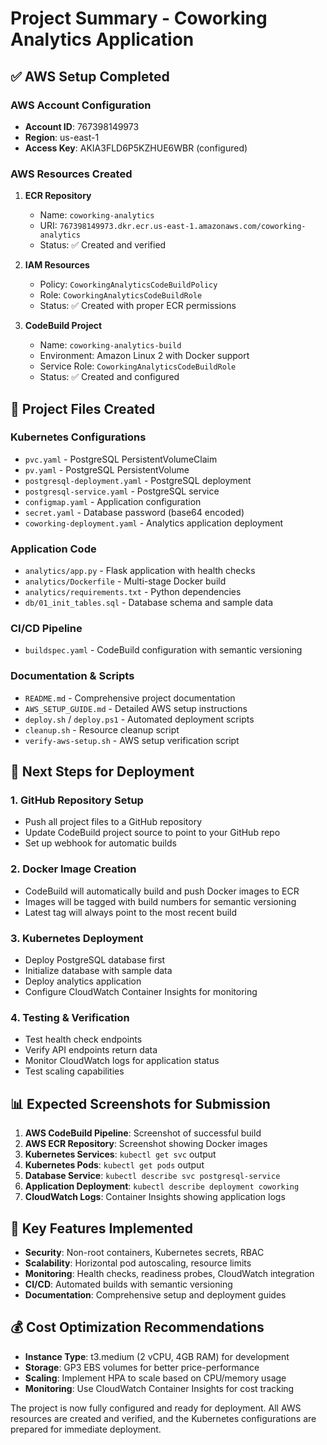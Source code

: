 # Project Summary - Coworking Analytics Application

## ✅ AWS Setup Completed

### AWS Account Configuration

- **Account ID**: 767398149973
- **Region**: us-east-1
- **Access Key**: AKIA3FLD6P5KZHUE6WBR (configured)

### AWS Resources Created

1. **ECR Repository**

   - Name: `coworking-analytics`
   - URI: `767398149973.dkr.ecr.us-east-1.amazonaws.com/coworking-analytics`
   - Status: ✅ Created and verified

2. **IAM Resources**

   - Policy: `CoworkingAnalyticsCodeBuildPolicy`
   - Role: `CoworkingAnalyticsCodeBuildRole`
   - Status: ✅ Created with proper ECR permissions

3. **CodeBuild Project**
   - Name: `coworking-analytics-build`
   - Environment: Amazon Linux 2 with Docker support
   - Service Role: `CoworkingAnalyticsCodeBuildRole`
   - Status: ✅ Created and configured

## 📁 Project Files Created

### Kubernetes Configurations

- `pvc.yaml` - PostgreSQL PersistentVolumeClaim
- `pv.yaml` - PostgreSQL PersistentVolume
- `postgresql-deployment.yaml` - PostgreSQL deployment
- `postgresql-service.yaml` - PostgreSQL service
- `configmap.yaml` - Application configuration
- `secret.yaml` - Database password (base64 encoded)
- `coworking-deployment.yaml` - Analytics application deployment

### Application Code

- `analytics/app.py` - Flask application with health checks
- `analytics/Dockerfile` - Multi-stage Docker build
- `analytics/requirements.txt` - Python dependencies
- `db/01_init_tables.sql` - Database schema and sample data

### CI/CD Pipeline

- `buildspec.yaml` - CodeBuild configuration with semantic versioning

### Documentation & Scripts

- `README.md` - Comprehensive project documentation
- `AWS_SETUP_GUIDE.md` - Detailed AWS setup instructions
- `deploy.sh` / `deploy.ps1` - Automated deployment scripts
- `cleanup.sh` - Resource cleanup script
- `verify-aws-setup.sh` - AWS setup verification script

## 🚀 Next Steps for Deployment

### 1. GitHub Repository Setup

- Push all project files to a GitHub repository
- Update CodeBuild project source to point to your GitHub repo
- Set up webhook for automatic builds

### 2. Docker Image Creation

- CodeBuild will automatically build and push Docker images to ECR
- Images will be tagged with build numbers for semantic versioning
- Latest tag will always point to the most recent build

### 3. Kubernetes Deployment

- Deploy PostgreSQL database first
- Initialize database with sample data
- Deploy analytics application
- Configure CloudWatch Container Insights for monitoring

### 4. Testing & Verification

- Test health check endpoints
- Verify API endpoints return data
- Monitor CloudWatch logs for application status
- Test scaling capabilities

## 📊 Expected Screenshots for Submission

1. **AWS CodeBuild Pipeline**: Screenshot of successful build
2. **AWS ECR Repository**: Screenshot showing Docker images
3. **Kubernetes Services**: `kubectl get svc` output
4. **Kubernetes Pods**: `kubectl get pods` output
5. **Database Service**: `kubectl describe svc postgresql-service`
6. **Application Deployment**: `kubectl describe deployment coworking`
7. **CloudWatch Logs**: Container Insights showing application logs

## 🔧 Key Features Implemented

- **Security**: Non-root containers, Kubernetes secrets, RBAC
- **Scalability**: Horizontal pod autoscaling, resource limits
- **Monitoring**: Health checks, readiness probes, CloudWatch integration
- **CI/CD**: Automated builds with semantic versioning
- **Documentation**: Comprehensive setup and deployment guides

## 💰 Cost Optimization Recommendations

- **Instance Type**: t3.medium (2 vCPU, 4GB RAM) for development
- **Storage**: GP3 EBS volumes for better price-performance
- **Scaling**: Implement HPA to scale based on CPU/memory usage
- **Monitoring**: Use CloudWatch Container Insights for cost tracking

The project is now fully configured and ready for deployment. All AWS resources are created and verified, and the Kubernetes configurations are prepared for immediate deployment.
